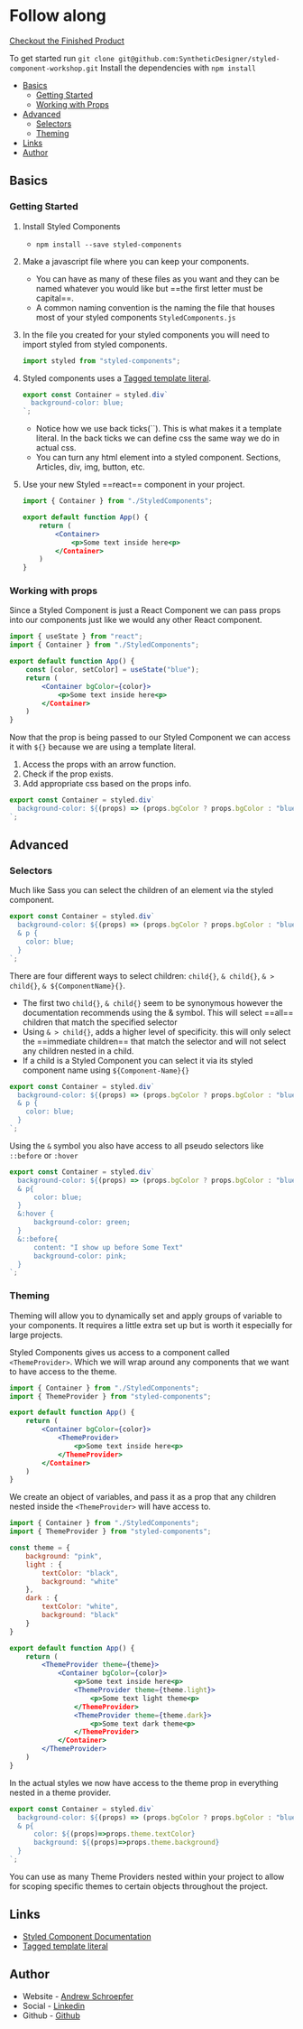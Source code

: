 # Follow along

[Checkout the Finished Product](https://syntheticdesigner.github.io/styled-component-workshop/)

To get started run
`git clone git@github.com:SyntheticDesigner/styled-component-workshop.git`
Install the dependencies with `npm install`

- [Basics](#basics)
  - [Getting Started](#getting-started)
  - [Working with Props](#working-with-props)
- [Advanced](#advanced)
  - [Selectors](#selectors)
  - [Theming](#theming)
- [Links](#links)
- [Author](#author)

## Basics

### Getting Started

1. Install Styled Components
   - `npm install --save styled-components`
2. Make a javascript file where you can keep your components.
   - You can have as many of these files as you want and they can be named whatever you would like but ==the first letter must be capital==.
   - A common naming convention is the naming the file that houses most of your styled components `StyledComponents.js`
3. In the file you created for your styled components you will need to import styled from styled components.

   ```javascript
   import styled from "styled-components";
   ```

4. Styled components uses a [Tagged template literal](https://www.freecodecamp.org/news/a-quick-introduction-to-tagged-template-literals-2a07fd54bc1d/).

   ```javascript
   export const Container = styled.div`
     background-color: blue;
   `;
   ```

   - Notice how we use back ticks(``). This is what makes it a template literal. In the back ticks we can define css the same way we do in actual css.
   - You can turn any html element into a styled component. Sections, Articles, div, img, button, etc.

5. Use your new Styled ==react== component in your project.

   ```jsx
   import { Container } from "./StyledComponents";

   export default function App() {
       return (
           <Container>
               <p>Some text inside here<p>
           </Container>
       )
   }
   ```

### Working with props

Since a Styled Component is just a React Component we can pass props into our components just like we would any other React component.

```jsx
import { useState } from "react";
import { Container } from "./StyledComponents";

export default function App() {
    const [color, setColor] = useState("blue");
    return (
        <Container bgColor={color}>
            <p>Some text inside here<p>
        </Container>
    )
}
```

Now that the prop is being passed to our Styled Component we can access it with `${}` because we are using a template literal.

1. Access the props with an arrow function.
2. Check if the prop exists.
3. Add appropriate css based on the props info.

```javascript
export const Container = styled.div`
  background-color: ${(props) => (props.bgColor ? props.bgColor : "blue")};
`;
```

## Advanced

### Selectors

Much like Sass you can select the children of an element via the styled component.

```javascript
export const Container = styled.div`
  background-color: ${(props) => (props.bgColor ? props.bgColor : "blue")};
  & p {
    color: blue;
  }
`;
```

There are four different ways to select children: `child{}`, `& child{}`, `& > child{}`, `& ${ComponentName}{}`.

- The first two `child{}`, `& child{}` seem to be synonymous however the documentation recommends using the & symbol. This will select ==all== children that match the specified selector
- Using `& > child{}`, adds a higher level of specificity. this will only select the ==immediate children== that match the selector and will not select any children nested in a child.
- If a child is a Styled Component you can select it via its styled component name using `${Component-Name}{}`

```javascript
export const Container = styled.div`
  background-color: ${(props) => (props.bgColor ? props.bgColor : "blue")};
  & p {
    color: blue;
  }
`;
```

Using the `&` symbol you also have access to all pseudo selectors like `::before` or `:hover`

```javascript
export const Container = styled.div`
  background-color: ${(props) => (props.bgColor ? props.bgColor : "blue")};
  & p{
      color: blue;
  }
  &:hover {
      background-color: green;
  }
  &::before{
      content: "I show up before Some Text"
      background-color: pink;
  }
`;
```

### Theming

Theming will allow you to dynamically set and apply groups of variable to your components. It requires a little extra set up but is worth it especially for large projects.

Styled Components gives us access to a component called `<ThemeProvider>`. Which we will wrap around any components that we want to have access to the theme.

```jsx
import { Container } from "./StyledComponents";
import { ThemeProvider } from "styled-components";

export default function App() {
    return (
        <Container bgColor={color}>
            <ThemeProvider>
                <p>Some text inside here<p>
            </ThemeProvider>
        </Container>
    )
}
```

We create an object of variables, and pass it as a prop that any children nested inside the `<ThemeProvider>` will have access to.

```jsx
import { Container } from "./StyledComponents";
import { ThemeProvider } from "styled-components";

const theme = {
    background: "pink",
    light : {
        textColor: "black",
        background: "white"
    },
    dark : {
        textColor: "white",
        background: "black"
    }
}

export default function App() {
    return (
        <ThemeProvider theme={theme}>
            <Container bgColor={color}>
                <p>Some text inside here<p>
                <ThemeProvider theme={theme.light}>
                    <p>Some text light theme<p>
                </ThemeProvider>
                <ThemeProvider theme={theme.dark}>
                    <p>Some text dark theme<p>
                </ThemeProvider>
            </Container>
        </ThemeProvider>
    )
}
```

In the actual styles we now have access to the theme prop in everything nested in a theme provider.

```javascript
export const Container = styled.div`
  background-color: ${(props) => (props.bgColor ? props.bgColor : "blue")};
  & p{
      color: ${(props)=>props.theme.textColor}
      background: ${(props)=>props.theme.background}
  }
`;
```

You can use as many Theme Providers nested within your project to allow for scoping specific themes to certain objects throughout the project.

## Links

- [Styled Component Documentation](https://styled-components.com/docs/basics)
- [Tagged template literal](https://www.freecodecamp.org/news/a-quick-introduction-to-tagged-template-literals-2a07fd54bc1d/)

## Author

- Website - [Andrew Schroepfer](https://syntheticdesigner.github.io/)
- Social - [Linkedin](https://www.linkedin.com/in/andrew-schroepfer/)
- Github - [Github](https://github.com/SyntheticDesigner)